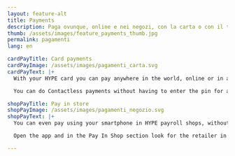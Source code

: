 ```yaml
---
layout: feature-alt
title: Payments
description: Paga ovunque, online e nei negozi, con la carta o con il tuo smartphone.
thumb: /assets/images/feature_payments_thumb.jpg
permalink: pagamenti
lang: en

cardPayTitle: Card payments
cardPayImage: /assets/images/pagamenti_carta.svg
cardPayText: |+
  With your HYPE card you can pay anywhere in the world, online or in all the stores that accepts the MasterCard circuit.

  You can do Contactless payments without having to enter the pin for amounts lesser than 25€ and for every transaction you receive a notification that warns you that the payment has been made.

shopPayTitle: Pay in store
shopPayImage: /assets/images/pagamenti_negozio.svg
shopPayText: |+
  You can even pay using your smartphone in HYPE payroll shops, without using cash or card.

  Open the app and in the Pay In Shop section look for the retailer in which you want make your purchase, enter the amount and that's it!

---
```

